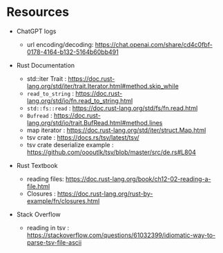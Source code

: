 # Resources
* ChatGPT logs
    * url encoding/decoding: https://chat.openai.com/share/cd4c0fbf-0178-4164-b132-5164b60bb491

* Rust Documentation
    * std::iter Trait : https://doc.rust-lang.org/std/iter/trait.Iterator.html#method.skip_while
    * `read_to_string` : https://doc.rust-lang.org/std/io/fn.read_to_string.html
    * `std::fs::read` : https://doc.rust-lang.org/std/fs/fn.read.html
    * `Bufread` : https://doc.rust-lang.org/std/io/trait.BufRead.html#method.lines
    * map iterator : https://doc.rust-lang.org/std/iter/struct.Map.html
    * tsv crate : https://docs.rs/tsv/latest/tsv/
    * tsv crate deserialize example : https://github.com/oooutlk/tsv/blob/master/src/de.rs#L804

* Rust Textbook
    * reading files: https://doc.rust-lang.org/book/ch12-02-reading-a-file.html
    * Closures : https://doc.rust-lang.org/rust-by-example/fn/closures.html

* Stack Overflow 
    * reading in tsv : https://stackoverflow.com/questions/61032399/idiomatic-way-to-parse-tsv-file-ascii
    